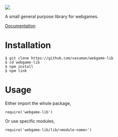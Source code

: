 ![](https://doc.esdoc.org/github.com/vasuman/webgame-lib/badge.svg)

A small general purpose library for webgames.

[Documentation](https://doc.esdoc.org/github.com/vasuman/webgame-lib/)

# Installation

```
$ git clone https://github.com/vasuman/webgame-lib
$ cd webgame-lib
$ npm install
$ npm link
```

# Usage

Either import the whole package,

```
require('webgame-lib')
```

Or use specific modules,

```
require('webgame-lib/lib/<module-name>')
```
